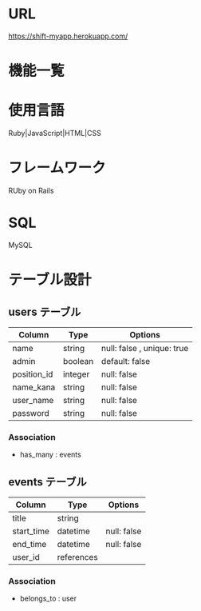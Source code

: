 # URL 
https://shift-myapp.herokuapp.com/
# 機能一覧

# 使用言語
Ruby|JavaScript|HTML|CSS 
# フレームワーク
RUby on Rails
# SQL
MySQL
# テーブル設計

## users テーブル

| Column      | Type       | Options                        |
| ----------- | ---------- | ------------------------------ |
| name        | string     | null: false , unique: true     |
| admin       | boolean    | default: false                 |
| position_id | integer    | null: false                    |
| name_kana   | string     | null: false                    |
| user_name   | string     | null: false                    | 
| password    | string     | null: false                    |

### Association
- has_many : events

## events テーブル

| Column      | Type       | Options                        |
| ----------- | ---------- | ------------------------------ |
| title       | string     |                                |
| start_time  | datetime   | null: false                    |
| end_time    | datetime   | null: false                    |
| user_id     | references |                                |

### Association
- belongs_to : user 